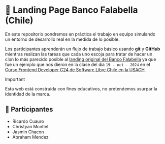 # 🔰 Landing Page Banco Falabella (Chile)

En este repositorio pondremos en práctica el trabajo en equipo simulando un entorno de desarrollo real en la medida de lo posible.

Los participantes aprenderán un flujo de trabajo básico usando **git** y **GitHub** mientras realizan las tareas que cada uno escoja para tratar de hacer un clon lo más parecido posible al [landing original del Banco Falabella](https://www.bancofalabella.cl/) ya que fue un ejemplo que nos dieron en la clase del día `19 - oct - 2024` en el [Curso Frontend Developer G24 de Software Libre Chile en la USACH](https://github.com/odracirdev/curso-g24).

> [!IMPORTANT]
> Esta web está construida con fines educativos, no pretendemos usurpar la identidad de la marca.

## 👥 Participantes

- Ricardo Cuauro
- Christyan Montiel
- Jasmin Chacon
- Abraham Mendez
